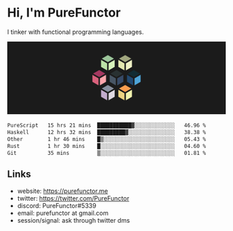 # Hi, I'm PureFunctor

I tinker with functional programming languages.

![Vitriol Header](./vitriol.png)

<!--START_SECTION:waka-->
```text
PureScript   15 hrs 21 mins  ███████████▓░░░░░░░░░░░░░   46.96 % 
Haskell      12 hrs 32 mins  █████████▓░░░░░░░░░░░░░░░   38.38 % 
Other        1 hr 46 mins    █▒░░░░░░░░░░░░░░░░░░░░░░░   05.43 % 
Rust         1 hr 30 mins    █░░░░░░░░░░░░░░░░░░░░░░░░   04.60 % 
Git          35 mins         ▒░░░░░░░░░░░░░░░░░░░░░░░░   01.81 % 
```
<!--END_SECTION:waka-->

## Links
+ website: https://purefunctor.me
+ twitter: https://twitter.com/PureFunctor
+ discord: PureFunctor#5339
+ email: purefunctor at gmail.com
+ session/signal: ask through twitter dms
